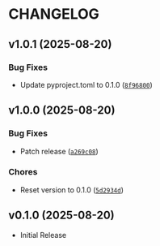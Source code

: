 # CHANGELOG

<!-- version list -->

## v1.0.1 (2025-08-20)

### Bug Fixes

- Update pyproject.toml to 0.1.0
  ([`8f96800`](https://github.com/lorerlrolerl/geow/commit/8f96800baf845d1a24526b32b8ab6e000fc82834))


## v1.0.0 (2025-08-20)

### Bug Fixes

- Patch release
  ([`a269c08`](https://github.com/lorerlrolerl/geow/commit/a269c08efc7fc93bb678da6c47856fabc037fb18))

### Chores

- Reset version to 0.1.0
  ([`5d2934d`](https://github.com/lorerlrolerl/geow/commit/5d2934d65d62085481e336da6c1bb14bd46a1cfa))


## v0.1.0 (2025-08-20)

- Initial Release

